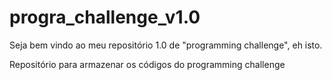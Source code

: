 # progra_challenge_v1.0

Seja bem vindo ao meu repositório 1.0 de "programming challenge", eh isto.


Repositório para armazenar os códigos do programming challenge
